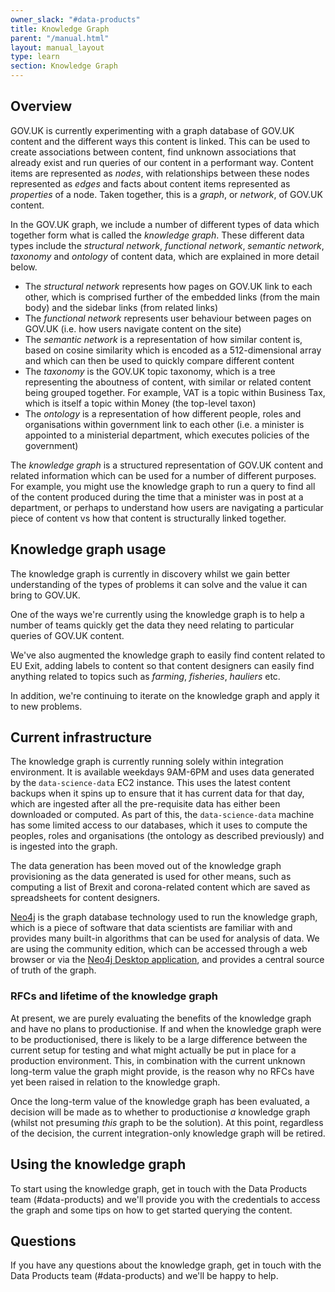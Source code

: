 ```yaml
---
owner_slack: "#data-products"
title: Knowledge Graph
parent: "/manual.html"
layout: manual_layout
type: learn
section: Knowledge Graph
---
```


## Overview

GOV.UK is currently experimenting with a graph database of GOV.UK content and the different ways this content is linked. This can be used to create associations between content, find unknown associations that already exist and run queries of our content in a performant way. Content items are represented as _nodes_, with relationships between these nodes represented as _edges_ and facts about content items represented as _properties_ of a node. Taken together, this is a _graph_, or _network_, of GOV.UK content.

In the GOV.UK graph, we include a number of different types of data which together form what is called the _knowledge graph_. These different data types include the _structural network_, _functional network_, _semantic network_, _taxonomy_ and _ontology_ of content data, which are explained in more detail below.

- The _structural network_ represents how pages on GOV.UK link to each other, which is comprised further of the embedded links (from the main body) and the sidebar links (from related links)
- The _functional network_ represents user behaviour between pages on GOV.UK (i.e. how users navigate content on the site)
- The _semantic network_ is a representation of how similar content is, based on cosine similarity which is encoded as a 512-dimensional array and which can then be used to quickly compare different content
- The _taxonomy_ is the GOV.UK topic taxonomy, which is a tree representing the aboutness of content, with similar or related content being grouped together. For example, VAT is a topic within Business Tax, which is itself a topic within Money (the top-level taxon)
- The _ontology_ is a representation of how different people, roles and organisations within government link to each other (i.e. a minister is appointed to a ministerial department, which executes policies of the government)

The _knowledge graph_ is a structured representation of GOV.UK content and related information which can be used for a number of different purposes. For example, you might use the knowledge graph to run a query to find all of the content produced during the time that a minister was in post at a department, or perhaps to understand how users are navigating a particular piece of content vs how that content is structurally linked together.

## Knowledge graph usage

The knowledge graph is currently in discovery whilst we gain better understanding of the types of problems it can solve and the value it can bring to GOV.UK.

One of the ways we're currently using the knowledge graph is to help a number of teams quickly get the data they need relating to particular queries of GOV.UK content.

We've also augmented the knowledge graph to easily find content related to EU Exit, adding labels to content so that content designers can easily find anything related to topics such as _farming_, _fisheries_, _hauliers_ etc.

In addition, we're continuing to iterate on the knowledge graph and apply it to new problems.

## Current infrastructure

The knowledge graph is currently running solely within integration environment. It is available weekdays 9AM-6PM and uses data generated by the `data-science-data` EC2 instance. This uses the latest content backups when it spins up to ensure that it has current data for that day, which are ingested after all the pre-requisite data has either been downloaded or computed. As part of this, the `data-science-data` machine has some limited access to our databases, which it uses to compute the peoples, roles and organisations (the ontology as described previously) and is ingested into the graph.

The data generation has been moved out of the knowledge graph provisioning as the data generated is used for other means, such as computing a list of Brexit and corona-related content which are saved as spreadsheets for content designers.

[Neo4j](http://www.neo4j.com) is the graph database technology used to run the knowledge graph, which is a piece of software that data scientists are familiar with and provides many built-in algorithms that can be used for analysis of data. We are using the community edition, which can be accessed through a web browser or via the [Neo4j Desktop application](https://neo4j.com/developer/neo4j-desktop/), and provides a central source of truth of the graph.

### RFCs and lifetime of the knowledge graph

At present, we are purely evaluating the benefits of the knowledge graph and have no plans to productionise. If and when the knowledge graph were to be productionised, there is likely to be a large difference between the current setup for testing and what might actually be put in place for a production environment. This, in combination with the current unknown long-term value the graph might provide, is the reason why no RFCs have yet been raised in relation to the knowledge graph.

Once the long-term value of the knowledge graph has been evaluated, a decision will be made as to whether to  productionise _a_ knowledge graph (whilst not presuming _this_ graph to be the solution). At this point, regardless of the decision, the current integration-only knowledge graph will be retired.

## Using the knowledge graph

To start using the knowledge graph, get in touch with the Data Products team (#data-products) and we'll provide you with the credentials to access the graph and some tips on how to get started querying the content.

## Questions

If you have any questions about the knowledge graph, get in touch with the Data Products team (#data-products) and we'll be happy to help.
